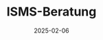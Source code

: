 ---
title: "ISMS-Beratung"
date: 2025-02-06
description: "Informationssicherheit für Startups und Mittelstand. Remote oder vor Ort – je nachdem, was passt."
header_transparent: true
hero:
  type: hero
  enabled: true
  options:
    paddingTop: ""
    paddingBottom: false
    borderTop: false
    borderBottom: false
    theme: primary
    classes: ""
  align_horizontal: left
  align_vertical: middle
  height: 600px
  fullscreen_mobile: true
  fullscreen_desktop: false
  headings:
    heading: Informationssicherheit für Startups und Mittelstand
    sub_heading: Ich helfe Unternehmen dabei, ihre IT-Sicherheit systematisch aufzubauen. Mit ISMS nach ISO 27001, Umsetzung der NIS2-Anforderungen und KI-Compliance. Remote oder vor Ort – je nachdem, was passt.
    text: ''
    text_color: "#FFFFFF"
    text_color_dark: "#FFFFFF"
  background:
    background_image: "images/photos/home/home-large.webp"
    background_image_blend_mode: "overlay"
    background_gradient: true
    background_color: ""
    background_color_dark: ""
    opacity: 1
  image:
    image: false
    shadow: false
    border: false
    alt: ""
  buttons:
    - button:
      text: "Kostenloses Erstgespräch"
      url: "kontakt/"
      external: false
      fa_icon: false
      outline: true
      style: "transparent"
    - button:
      text: "Meine Leistungen"
      url: "leistungen/"
      external: false
      show_external_icon: false
      fa_icon: false
      outline: true
      style: "transparent"

leistungen:
  enabled: true
  show_view_all: true
  sort_by: "weight"
  limit: 4

intro:
  enabled: true
  align: left
  image: "images/photos/content/content-5.webp"
  heading: "Mein Hintergrund"
  description: "Nach 20 Jahren im IT-Bereich, davon 7 Jahre als COO eines deutsch-amerikanischen Software-Startups, weiß ich: Compliance-Projekte müssen praktikabel sein. Ich habe bereits mehrere Unternehmen erfolgreich durch die ISO 27001-Zertifizierung begleitet – vom Startup bis zum Großunternehmen."
  buttons:
    - button:
      text: "Mehr über mich"
      url: "ueber-mich/"
      external: false
      fa_icon: false
      outline: true
      style: "primary"
  partners:
    enabled: false

work:
  enabled: false

outro:
  enabled: true
  align: center
  image: ""
  heading: Interesse? Dann lass uns sprechen
  description: Kostenloses Erstgespräch – unverbindlich und direkt.
  buttons:
    - button:
      text: "Kontakt aufnehmen"
      url: "kontakt/"
      external: false
      fa_icon: false
      outline: false
      style: ""

blog:
  enabled: true
  show_view_all: true
  limit: 3
---
